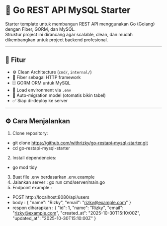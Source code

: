 # 🚀 Go REST API MySQL Starter

Starter template untuk membangun REST API menggunakan Go (Golang) dengan Fiber, GORM, dan MySQL.  
Struktur project ini dirancang agar scalable, clean, dan mudah dikembangkan untuk project backend profesional.

---

## 🧩 Fitur
- ⚙️ Clean Architecture (`cmd/`, `internal/`)
- 🚀 Fiber sebagai HTTP framework
- 🗄️ GORM ORM untuk MySQL
- 🔐 Load environment via `.env`
- 🧱 Auto-migration model (otomatis bikin tabel)
- ✅ Siap di-deploy ke server

---

## ⚙️ Cara Menjalankan
1. Clone repository: 
- git clone https://github.com/withrizky/go-restapi-mysql-starter.git
- cd go-restapi-mysql-starter
2. Install dependencies:
- go mod tidy
3. Buat file .env berdasarkan .env.example
4. Jalankan server : go run cmd/server/main.go
5. Endpoint example : 
- POST http://localhost:8080/api/users
- body :
{
  "name": "Rizky",
  "email": "rizky@example.com"
}
- respon diharapkan :
{
  "id": 1,
  "name": "Rizky",
  "email": "rizky@example.com",
  "created_at": "2025-10-30T15:10:00Z",
  "updated_at": "2025-10-30T15:10:00Z"
}
